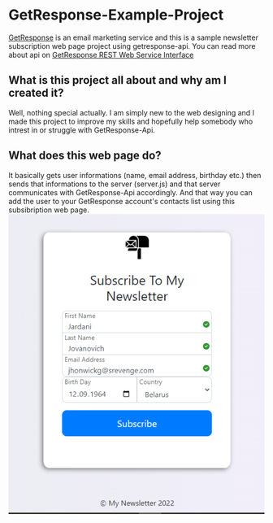 # GetResponse-Example-Project
 [GetResponse](https://app.getresponse.com/) is an email marketing service and this is a sample newsletter subscription web page project using getresponse-api. You can read more about api on [GetResponse REST Web Service Interface
](https://apidocs.getresponse.com/v3)
## What is this project all about and why am I created it?
Well, nothing special actually. I am simply new to the web designing and I made this project to improve my skills and hopefully help somebody who intrest in or struggle with GetResponse-Api.
## What does this web page do?
It basically gets user informations (name, email address, birthday etc.) then sends that informations to the server (server.js) and that server communicates with GetResponse-Api accordingly. 
And that way you can add the user to your GetResponse account's contacts list using this subsibription web page.
![Screen shot of the page](https://github.com/aacar947/GetResponse-Example-Project/blob/master/images/screenshot.PNG)



